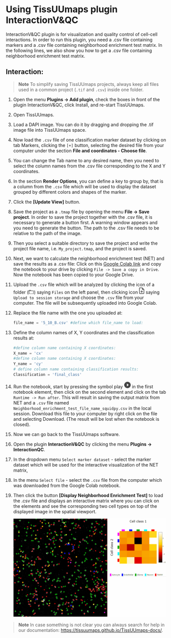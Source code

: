 # Using TissUUmaps plugin InteractionV&QC

InteractionV&QC plugin is for visualization and quality control of cell-cell interactions. In order to run this plugin, you need a .csv file containing markers and a .csv file containing neighborhood enrichment test matrix. In the following lines, we also show you how to get a .csv file containing neighborhood enrichment test matrix.

## Interaction:

> **Note**
> To simplify saving TissUUmaps projects, always keep all files used in a common project (`.tif` and `.csv`) inside one folder.

1. Open the menu **Plugins -> Add plugin**, check the boxes in front of the plugin InteractionV&QC, click Install, and re-start TissUUmaps.
1. Open TissUUmaps.
1. Load a DAPI image. You can do it by dragging and dropping the .tif image file into TissUUmaps space.
1. Now load the `.csv` file of one classification marker dataset by clicking on tab Markers, clicking the `[+]` button, selecting the desired file from your computer under the section **File and coordinates - Choose file**.
1. You can change the Tab name to any desired name, then you need to select the column names from the .csv file corresponding to the X and Y coordinates.
1. In the section **Render Options**, you can define a key to group by, that is a column from the `.csv` file which will be used to display the dataset grouped by different colors and shapes of the marker.
1. Click the **[Update View]** button.
1. Save the project as a `.tmap` file by opening the menu **File -> Save project**. In order to save the project together with the .csv file, it is necessary to generate a button first. A warning window appears and you need to generate the button. The path to the .csv file needs to be relative to the path of the image.
1. Then you select a suitable directory to save the project and write the project file name, i.e. `My_project.tmap`, and the project is saved.
1. Next, we want to calculate the neighborhood enrichment test (NET) and save the results as a .csv file: Click on this <a href="https://colab.research.google.com/drive/1KN9hkFp_ZpJcB4jQxajHlHNHbMe0Ts4N?usp=sharing" target="_blank">Google Colab link</a> and copy the notebook to your drive by clicking `File -> Save a copy in Drive`. Now the notebook has been copied to your Google Drive.
1. Upload the `.csv` file which will be analyzed by clicking the icon of a folder (![](images/folder.png?raw=true "Folder")) saying `Files` on the left panel, then clicking icon ![](images/upload.png?raw=true "Upload") saying `Upload to session storage` and choose the `.csv` file from your computer. The file will be subsequently uploaded into Google Colab.
1. Replace the file name with the one you uploaded at:
   ```python
   file_name = '5_10_B.csv' #define which file_name to load:
   ```
1. Define the column names of X, Y coordinates and the classification results at:
   ```python
   #define column name containing X coordinates:
   X_name = 'cx'
   #define column name containing X coordinates:
   Y_name = 'cy'
   # define column name containing classification results:
   Classification = 'final_class'
   ```
1. Run the notebook, start by pressing the symbol play ![](images/play.png?raw=true "Play") in the first notebook element, then click on the second element and click on the tab `Runtime -> Run after`. This will result in saving the output matrix from NET and a `.csv` file named `Neighborhood_enrichment_test_file_name_squidpy.csv` in the local session. Download this file to your computer by right click on the file and selecting Download. (The result will be lost when the notebook is closed).
1. Now we can go back to the TissUUmaps software.
1. Open the plugin **InteractionV&QC** by clicking the menu **Plugins -> InteractionQC**.
1. In the dropdown menu `Select marker dataset` - select the marker dataset which will be used for the interactive visualization of the NET matrix,
1. In the menu `Select file` - select the `.csv` file from the computer which was downloaded from the Google Colab notebook.
1. Then click the button **[Display Neighborhood Enrichment Test]** to load the .csv file and displays an interactive matrix where you can click on the elements and see the corresponding two cell types on top of the displayed image in the spatial viewport.

   ![InteractionQC](images/InteractionQC.gif)

> **Note**
> In case something is not clear you can always search for help in our documentation: https://tissuumaps.github.io/TissUUmaps-docs/.

